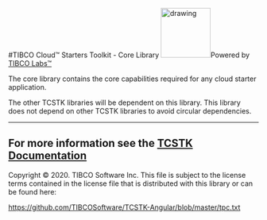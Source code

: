 #TIBCO Cloud™ Starters Toolkit - Core Library
<img src="https://community.tibco.com/sites/default/files/tibco_labs_final_with_tm2-01.png" alt="drawing" width="100"/>Powered by [TIBCO Labs™](https://community.tibco.com/wiki/tibco-labs)

The core library contains the core capabilities required for any cloud starter application.

The other TCSTK libraries will be dependent on this library.
This library does not depend on other TCSTK libraries to avoid circular dependencies.

---
For more information see the [TCSTK Documentation](https://tibcosoftware.github.io/TCSToolkit/)
---
Copyright © 2020. TIBCO Software Inc.
This file is subject to the license terms contained
in the license file that is distributed with this library or can be found here:
                                                                                                                    
https://github.com/TIBCOSoftware/TCSTK-Angular/blob/master/tpc.txt
